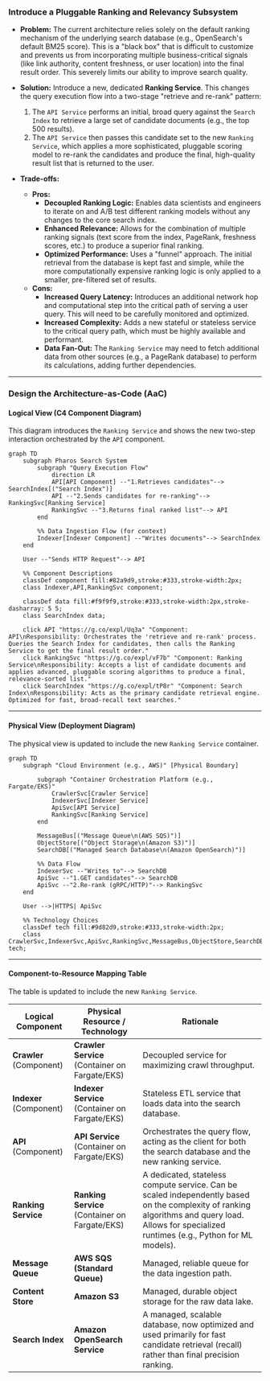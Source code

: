 ### **Introduce a Pluggable Ranking and Relevancy Subsystem**

*   **Problem:** The current architecture relies solely on the default ranking mechanism of the underlying search database (e.g., OpenSearch's default BM25 score). This is a "black box" that is difficult to customize and prevents us from incorporating multiple business-critical signals (like link authority, content freshness, or user location) into the final result order. This severely limits our ability to improve search quality.

*   **Solution:** Introduce a new, dedicated **Ranking Service**. This changes the query execution flow into a two-stage "retrieve and re-rank" pattern:
    1.  The `API Service` performs an initial, broad query against the `Search Index` to retrieve a large set of candidate documents (e.g., the top 500 results).
    2.  The `API Service` then passes this candidate set to the new `Ranking Service`, which applies a more sophisticated, pluggable scoring model to re-rank the candidates and produce the final, high-quality result list that is returned to the user.

*   **Trade-offs:**
    *   **Pros:**
        *   **Decoupled Ranking Logic:** Enables data scientists and engineers to iterate on and A/B test different ranking models without any changes to the core search index.
        *   **Enhanced Relevance:** Allows for the combination of multiple ranking signals (text score from the index, PageRank, freshness scores, etc.) to produce a superior final ranking.
        *   **Optimized Performance:** Uses a "funnel" approach. The initial retrieval from the database is kept fast and simple, while the more computationally expensive ranking logic is only applied to a smaller, pre-filtered set of results.
    *   **Cons:**
        *   **Increased Query Latency:** Introduces an additional network hop and computational step into the critical path of serving a user query. This will need to be carefully monitored and optimized.
        *   **Increased Complexity:** Adds a new stateful or stateless service to the critical query path, which must be highly available and performant.
        *   **Data Fan-Out:** The `Ranking Service` may need to fetch additional data from other sources (e.g., a PageRank database) to perform its calculations, adding further dependencies.

---

### **Design the Architecture-as-Code (AaC)**

#### **Logical View (C4 Component Diagram)**

This diagram introduces the `Ranking Service` and shows the new two-step interaction orchestrated by the `API` component.

```mermaid
graph TD
    subgraph Pharos Search System
        subgraph "Query Execution Flow"
            direction LR
            API[API Component] --"1.Retrieves candidates"--> SearchIndex[("Search Index")]
            API --"2.Sends candidates for re-ranking"--> RankingSvc[Ranking Service]
            RankingSvc --"3.Returns final ranked list"--> API
        end

        %% Data Ingestion Flow (for context)
        Indexer[Indexer Component] --"Writes documents"--> SearchIndex
    end

    User --"Sends HTTP Request"--> API

    %% Component Descriptions
    classDef component fill:#82a9d9,stroke:#333,stroke-width:2px;
    class Indexer,API,RankingSvc component;

    classDef data fill:#f9f9f9,stroke:#333,stroke-width:2px,stroke-dasharray: 5 5;
    class SearchIndex data;

    click API "https://g.co/expl/Uq3a" "Component: API\nResponsibility: Orchestrates the 'retrieve and re-rank' process. Queries the Search Index for candidates, then calls the Ranking Service to get the final result order."
    click RankingSvc "https://g.co/expl/vF7b" "Component: Ranking Service\nResponsibility: Accepts a list of candidate documents and applies advanced, pluggable scoring algorithms to produce a final, relevance-sorted list."
    click SearchIndex "https://g.co/expl/tP8r" "Component: Search Index\nResponsibility: Acts as the primary candidate retrieval engine. Optimized for fast, broad-recall text searches."
```

---

#### **Physical View (Deployment Diagram)**

The physical view is updated to include the new `Ranking Service` container.

```mermaid
graph TD
    subgraph "Cloud Environment (e.g., AWS)" [Physical Boundary]
        
        subgraph "Container Orchestration Platform (e.g., Fargate/EKS)"
            CrawlerSvc[Crawler Service]
            IndexerSvc[Indexer Service]
            ApiSvc[API Service]
            RankingSvc[Ranking Service]
        end

        MessageBus[("Message Queue\n(AWS SQS)")]
        ObjectStore[("Object Storage\n(Amazon S3)")]
        SearchDB[("Managed Search Database\n(Amazon OpenSearch)")]

        %% Data Flow
        IndexerSvc --"Writes to"--> SearchDB
        ApiSvc --"1.GET candidates"--> SearchDB
        ApiSvc --"2.Re-rank (gRPC/HTTP)"--> RankingSvc
    end

    User -->|HTTPS| ApiSvc

    %% Technology Choices
    classDef tech fill:#9d82d9,stroke:#333,stroke-width:2px;
    class CrawlerSvc,IndexerSvc,ApiSvc,RankingSvc,MessageBus,ObjectStore,SearchDB tech;
```

---

#### **Component-to-Resource Mapping Table**

The table is updated to include the new `Ranking Service`.

| Logical Component            | Physical Resource / Technology                          | Rationale                                                                                                                                                             |
| ---------------------------- | ------------------------------------------------------- | --------------------------------------------------------------------------------------------------------------------------------------------------------------------- |
| **Crawler** (Component)      | **Crawler Service** (Container on Fargate/EKS)          | Decoupled service for maximizing crawl throughput.                                                                                                                    |
| **Indexer** (Component)      | **Indexer Service** (Container on Fargate/EKS)          | Stateless ETL service that loads data into the search database.                                                                                                       |
| **API** (Component)          | **API Service** (Container on Fargate/EKS)              | Orchestrates the query flow, acting as the client for both the search database and the new ranking service.                                                           |
| **Ranking Service**          | **Ranking Service** (Container on Fargate/EKS)          | A dedicated, stateless compute service. Can be scaled independently based on the complexity of ranking algorithms and query load. Allows for specialized runtimes (e.g., Python for ML models). |
| **Message Queue**            | **AWS SQS (Standard Queue)**                            | Managed, reliable queue for the data ingestion path.                                                                                                                  |
| **Content Store**            | **Amazon S3**                                           | Managed, durable object storage for the raw data lake.                                                                                                                |
| **Search Index**             | **Amazon OpenSearch Service**                           | A managed, scalable database, now optimized and used primarily for fast candidate retrieval (recall) rather than final precision ranking.                             |
